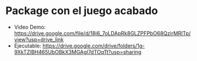# Package con el juego acabado
- Video Demo: https://drive.google.com/file/d/18j6_7oLDApRk8GLZPFPbO68QzirMRlTp/view?usp=drive_link
- Ejecutable: https://drive.google.com/drive/folders/1g-9XkTZlBH465UbOBkX3MGAgl7dTOqTt?usp=sharing
